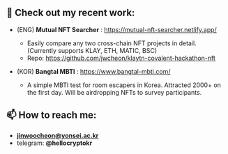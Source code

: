 ## 👋 Check out my recent work:

- (ENG) **Mutual NFT Searcher** : https://mutual-nft-searcher.netlify.app/
  - Easily compare any two cross-chain NFT projects in detail. (Currently supports KLAY, ETH, MATIC, BSC)
  - Repo: https://github.com/jwcheon/klaytn-covalent-hackathon-nft

- (KOR) **Bangtal MBTI** : https://www.bangtal-mbti.com/
  - A simple MBTI test for room escapers in Korea. Attracted 2000+ on the first day. Will be airdropping NFTs to survey participants.


## 📫 How to reach me:
- **jinwoocheon@yonsei.ac.kr**
- telegram: **@hellocryptokr**
